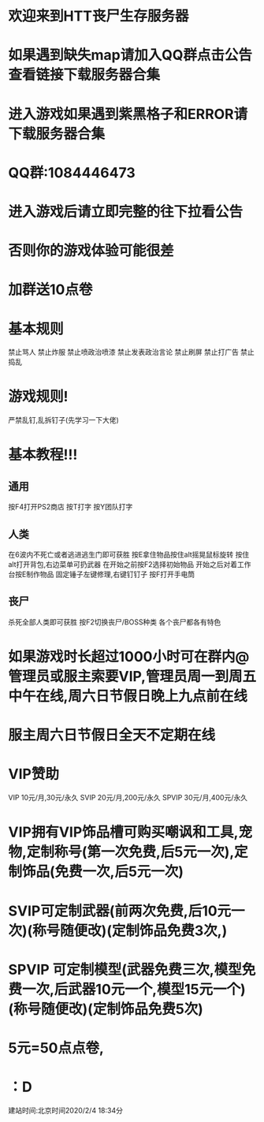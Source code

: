 # 欢迎来到HTT丧尸生存服务器
# 如果遇到缺失map请加入QQ群点击公告查看链接下载服务器合集
# 进入游戏如果遇到紫黑格子和ERROR请下载服务器合集
# QQ群:1084446473
# 进入游戏后请立即完整的往下拉看公告
# 否则你的游戏体验可能很差
# 加群送10点卷

# 基本规则
禁止骂人
禁止炸服
禁止喷政治喷漆
禁止发表政治言论
禁止刷屏
禁止打广告
禁止捣乱

# 游戏规则!
严禁乱钉,乱拆钉子(先学习一下大佬)

# 基本教程!!!
## 通用
按F4打开PS2商店
按T打字
按Y团队打字
## 人类
在6波内不死亡或者逃进逃生门即可获胜
按E拿住物品按住alt摇晃鼠标旋转
按住alt打开背包,右边菜单可扔武器
在开始之前按F2选择初始物品
开始之后对着工作台按E制作物品
固定锤子左键修理,右键钉钉子
按F打开手电筒
## 丧尸
杀死全部人类即可获胜
按F2切换丧尸/BOSS种类
各个丧尸都各有特色

# 如果游戏时长超过1000小时可在群内@管理员或服主索要VIP,管理员周一到周五中午在线,周六日节假日晚上九点前在线
# 服主周六日节假日全天不定期在线

# VIP赞助
VIP 10元/月,30元/永久
SVIP 20元/月,200元/永久
SPVIP 30元/月,400元/永久

# VIP拥有VIP饰品槽可购买嘲讽和工具,宠物,定制称号(第一次免费,后5元一次),定制饰品(免费一次,后5元一次)
# SVIP可定制武器(前两次免费,后10元一次)(称号随便改)(定制饰品免费3次,)
# SPVIP 可定制模型(武器免费三次,模型免费一次,后武器10元一个,模型15元一个)(称号随便改)(定制饰品免费5次)
# 5元=50点点卷,















# ：D
建站时间:北京时间2020/2/4 18:34分
